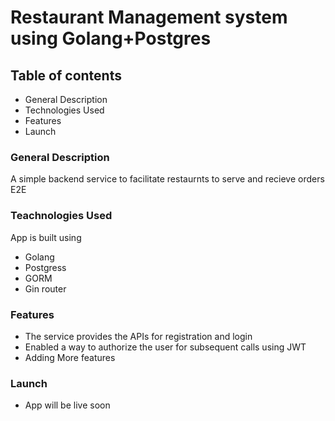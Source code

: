 # Restaurant Management system using Golang+Postgres

## Table of contents

- General Description
- Technologies Used
- Features
- Launch

### General Description

A simple backend service to facilitate restaurnts to serve and recieve orders E2E 

### Teachnologies Used

App is built using

- Golang
- Postgress 
- GORM
- Gin router

### Features

- The service provides the APIs for registration and login
- Enabled a way to authorize the user for subsequent calls using JWT 
- Adding More features


### Launch

- App will be live soon
